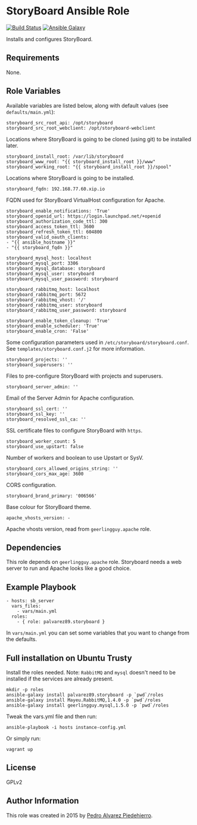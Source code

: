 StoryBoard Ansible Role
=======================

[![Build Status](https://travis-ci.org/palvarez89/ansible-role-storyboard.svg?branch=master)](https://travis-ci.org/palvarez89/ansible-role-storyboard) [![Ansible Galaxy](https://img.shields.io/badge/role-palvarez89.storyboard-blue.svg)](https://galaxy.ansible.com/detail#/role/6187)

Installs and configures StoryBoard.


Requirements
------------

None.


Role Variables
--------------

Available variables are listed below, along with default values (see
`defaults/main.yml`):

    storyboard_src_root_api: /opt/storyboard
    storyboard_src_root_webclient: /opt/storyboard-webclient

Locations where StoryBoard is going to be cloned (using git) to be installed
later.

    storyboard_install_root: /var/lib/storyboard
    storyboard_www_root: "{{ storyboard_install_root }}/www"
    storyboard_working_root: "{{ storyboard_install_root }}/spool"

Locations where StoryBoard is going to be installed.

    storyboard_fqdn: 192.168.77.60.xip.io

FQDN used for StoryBoard VirtualHost configuration for Apache.

    storyboard_enable_notifications: 'True'
    storyboard_openid_url: https://login.launchpad.net/+openid
    storyboard_authorization_code_ttl: 300
    storyboard_access_token_ttl: 3600
    storyboard_refresh_token_ttl: 604800
    storyboard_valid_oauth_clients:
    - "{{ ansible_hostname }}"
    - "{{ storyboard_fqdn }}"

    storyboard_mysql_host: localhost
    storyboard_mysql_port: 3306
    storyboard_mysql_database: storyboard
    storyboard_mysql_user: storyboard
    storyboard_mysql_user_password: storyboard

    storyboard_rabbitmq_host: localhost
    storyboard_rabbitmq_port: 5672
    storyboard_rabbitmq_vhost: '/'
    storyboard_rabbitmq_user: storyboard
    storyboard_rabbitmq_user_password: storyboard

    storyboard_enable_token_cleanup: 'True'
    storyboard_enable_scheduler: 'True'
    storyboard_enable_cron: 'False'

Some configuration parameters used in `/etc/storyboard/storyboard.conf`. See
`templates/storyboard.conf.j2` for more information.

    storyboard_projects: ''
    storyboard_superusers: ''

Files to pre-configure StoryBoard with projects and superusers.

    storyboard_server_admin: ''

Email of the Server Admin for Apache configuration.

    storyboard_ssl_cert: ''
    storyboard_ssl_key: ''
    storyboard_resolved_ssl_ca: ''

SSL certificate files to configure StoryBoard with `https`.

    storyboard_worker_count: 5
    storyboard_use_upstart: false

Number of workers and boolean to use Upstart or SysV.

    storyboard_cors_allowed_origins_string: ''
    storyboard_cors_max_age: 3600

CORS configuration.

    storyboard_brand_primary: '006566'

Base colour for StoryBoard theme.

    apache_vhosts_version: -

Apache vhosts version, read from `geerlingguy.apache` role.


Dependencies
------------

This role depends on `geerlingguy.apache` role. Storyboard needs a web server
to run and Apache looks like a good choice.


Example Playbook
----------------

    - hosts: sb_server
      vars_files:
        - vars/main.yml
      roles:
        - { role: palvarez89.storyboard }

In `vars/main.yml` you can set some variables that you want to change from the
defaults.


Full installation on Ubuntu Trusty
----------------------------------

Install the roles needed. Note: `RabbitMQ` and `mysql` doesn't need to be
installed if the services are already present.

    mkdir -p roles
    ansible-galaxy install palvarez89.storyboard -p `pwd`/roles
    ansible-galaxy install Mayeu.RabbitMQ,1.4.0 -p `pwd`/roles
    ansible-galaxy install geerlingguy.mysql,1.5.0 -p `pwd`/roles

Tweak the vars.yml file and then run:

    ansible-playbook -i hosts instance-config.yml

Or simply run:

    vagrant up


License
-------

GPLv2


Author Information
------------------

This role was created in 2015 by [Pedro Alvarez Piedehierro](http://pedro.alvarezpiedehierro.com/).
